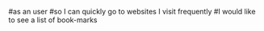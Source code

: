 #as an user
#so I can quickly go to websites I visit frequently
#I would like to see a list of book-marks



